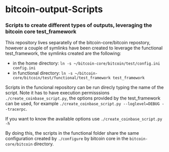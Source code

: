# bitcoin-output-Scripts

### Scripts to create different types of outputs, leveraging the bitcoin core test_framework

This repository lives separatelly of the bitcoin-core/bitcoin repostory, however a couple of symlinks have been created to leverage the functional test_framework, the symlinks created are the following:
* in the home directory: 
`ln -s ~/bitcoin-core/bitcoin/test/config.ini config.ini`
* in functional directory: 
`ln -s ~/bitcoin-core/bitcoin/test/functional/test_framework test_framework`

Scripts in the funcional repository can be run direcly typing the name of the script. Note it has to have execution permisssions `./create_coinbase_script.py`, the options provided by the test_framework can be used, for example `./create_coinbase_script.py --loglevel=DEBUG --tracerpc`. 

If you want to know the available options use `./create_coinbase_script.py -h`

By doing this, the scripts in the functional folder share the same configuration created by `./configure` by bitcoin core in the `bitcoin-core/bitcoin` directory.
